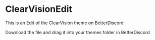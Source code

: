 # ClearVisionEdit
This is an Edit of the ClearVision theme on BetterDiscord

Download the file and drag it into your themes folder in BetterDiscord
